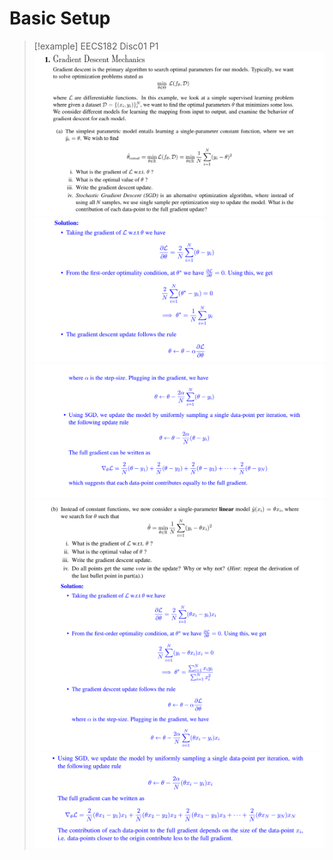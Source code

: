 # Basic Setup
> [!example] EECS182 Disc01 P1
> ![](Gradient_Descent.assets/image-20240319125356923.png)![](Gradient_Descent.assets/image-20240319125409976.png)![](Gradient_Descent.assets/image-20240319125414581.png)![](Gradient_Descent.assets/image-20240319125451870.png)![](Gradient_Descent.assets/image-20240319125458122.png)









